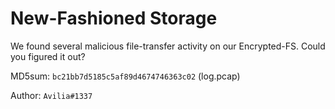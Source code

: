 # New-Fashioned Storage

We found several malicious file-transfer activity on our Encrypted-FS. Could you figured it out?

MD5sum: `bc21bb7d5185c5af89d4674746363c02` (log.pcap)

Author: `Avilia#1337`
